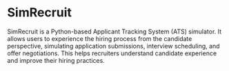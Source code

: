 # SimRecruit
SimRecruit is a Python-based Applicant Tracking System (ATS) simulator. It allows users to experience the hiring process from the candidate perspective, simulating application submissions, interview scheduling, and offer negotiations. This helps recruiters understand candidate experience and improve their hiring practices. 
